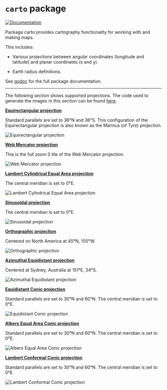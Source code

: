 # `carto` package

[![Documentation](https://img.shields.io/badge/go.dev-reference-007d9c?logo=go&logoColor=white&style=flat)](https://pkg.go.dev/github.com/GruffGemini/simplefeatures/carto?tab=doc)

Package carto provides cartography functionality for working with and making
maps.

This includes:

  - Various projections between angular coordinates (longitude and latitude)
    and planar coordinates (x and y).

  - Earth radius definitions.

See
[godoc](https://pkg.go.dev/github.com/GruffGemini/simplefeatures/carto?tab=doc)
for the full package documentation.

---

The following section shows supported projections. The code used to generate
the images in this section can be found
[here](https://github.com/GruffGemini/simplefeatures/tree/master/internal/cartodemo).

[**Equirectangular projection**](https://en.wikipedia.org/wiki/Equirectangular_projection)

Standard parallels are set to 36°N and 36°S. This configuration of the
Equirectangular projection is also known as the Marinus (of Tyre) projection.

![Equirectangular projection](../internal/cartodemo/testdata/marinus.png)

[**Web Mercator projection**](https://en.wikipedia.org/wiki/Web_Mercator_projection)

This is the full zoom 0 tile of the Web Mercator projection.

![Web Mercator projection](../internal/cartodemo/testdata/web_mercator.png)

[**Lambert Cylindrical Equal Area projection**](https://en.wikipedia.org/wiki/Lambert_cylindrical_equal-area_projection)

The central meridian is set to 0°E.

![Lambert Cylindrical Equal Area projection](../internal/cartodemo/testdata/lambert_cylindrical_equal_area.png)

[**Sinusoidal projection**](https://en.wikipedia.org/wiki/Sinusoidal_projection)

The central meridian is set to 0°E.

![Sinusoidal projection](../internal/cartodemo/testdata/sinusoidal.png)

[**Orthographic projection**](https://en.wikipedia.org/wiki/Orthographic_projection)

Centered on North America at 45°N, 105°W.

![Orthographic projection](../internal/cartodemo/testdata/orthographic_north_america.png)

[**Azimuthal Equidistant projection**](https://en.wikipedia.org/wiki/Azimuthal_equidistant_projection)

Centered at Sydney, Australia at 151°E, 34°S.

![Azimuthal Equidistant projection](../internal/cartodemo/testdata/azimuthal_equidistant_sydney.png)

[**Equidistant Conic projection**](https://en.wikipedia.org/wiki/Equidistant_conic_projection)

Standard parallels are set to 30°N and 60°N. The central meridian is set to
0°E.

![Equidistant Conic projection](../internal/cartodemo/testdata/equidistant_conic.png)

[**Albers Equal Area Conic projection**](https://en.wikipedia.org/wiki/Albers_projection)

Standard parallels are set to 30°N and 60°N. The central meridian is set to
0°E.

![Albers Equal Area Conic projection](../internal/cartodemo/testdata/albers_equal_area_conic.png)

[**Lambert Conformal Conic projection**](https://en.wikipedia.org/wiki/Lambert_conformal_conic_projection)

Standard parallels are set to 30°N and 60°N. The central meridian is set to
0°E.

![Lambert Conformal Conic projection](../internal/cartodemo/testdata/lambert_conformal_conic.png)
